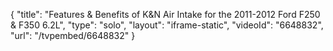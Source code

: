 {
    "title": "Features & Benefits of K&N Air Intake for the 2011-2012 Ford F250 & F350 6.2L",
    "type": "solo",
    "layout": "iframe-static",
    "videoId": "6648832",
    "url": "\/tvpembed\/6648832"
}